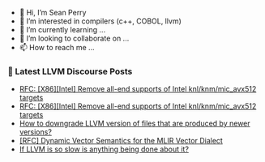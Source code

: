 - 👋 Hi, I’m Sean Perry
- 👀 I’m interested in compilers (c++, COBOL, llvm)
- 🌱 I’m currently learning ...
- 💞️ I’m looking to collaborate on ...
- 📫 How to reach me ...

<!---
s66perry/s66perry is a ✨ special ✨ repository because its `README.md` (this file) appears on your GitHub profile.
You can click the Preview link to take a look at your changes.
--->
### 📕 Latest LLVM Discourse Posts

<!-- DISCOURSE-LLVM:START -->
- [RFC: [X86][Intel] Remove all-end supports of Intel knl/knm/mic_avx512 targets](https://discourse.llvm.org/t/rfc-x86-intel-remove-all-end-supports-of-intel-knl-knm-mic-avx512-targets/70901#post_12)
- [RFC: [X86][Intel] Remove all-end supports of Intel knl/knm/mic_avx512 targets](https://discourse.llvm.org/t/rfc-x86-intel-remove-all-end-supports-of-intel-knl-knm-mic-avx512-targets/70901#post_11)
- [How to downgrade LLVM version of files that are produced by newer versions?](https://discourse.llvm.org/t/how-to-downgrade-llvm-version-of-files-that-are-produced-by-newer-versions/75703#post_5)
- [[RFC] Dynamic Vector Semantics for the MLIR Vector Dialect](https://discourse.llvm.org/t/rfc-dynamic-vector-semantics-for-the-mlir-vector-dialect/75704#post_2)
- [If LLVM is so slow is anything being done about it?](https://discourse.llvm.org/t/if-llvm-is-so-slow-is-anything-being-done-about-it/75389?page=3#post_54)
<!-- DISCOURSE-LLVM:END -->
